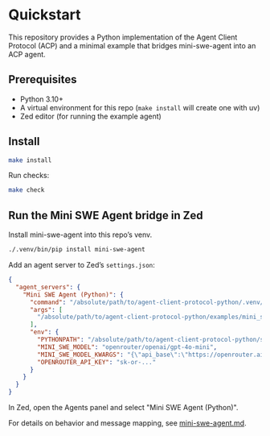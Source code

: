 # Quickstart

This repository provides a Python implementation of the Agent Client Protocol (ACP) and a minimal example that bridges mini-swe-agent into an ACP agent.

## Prerequisites

- Python 3.10+
- A virtual environment for this repo (`make install` will create one with uv)
- Zed editor (for running the example agent)

## Install

```bash
make install
```

Run checks:

```bash
make check
```

## Run the Mini SWE Agent bridge in Zed

Install mini-swe-agent into this repo’s venv.

```bash
./.venv/bin/pip install mini-swe-agent
```

Add an agent server to Zed’s `settings.json`:

```json
{
  "agent_servers": {
    "Mini SWE Agent (Python)": {
      "command": "/absolute/path/to/agent-client-protocol-python/.venv/bin/python",
      "args": [
        "/absolute/path/to/agent-client-protocol-python/examples/mini_swe_agent/agent.py"
      ],
      "env": {
        "PYTHONPATH": "/absolute/path/to/agent-client-protocol-python/src",
        "MINI_SWE_MODEL": "openrouter/openai/gpt-4o-mini",
        "MINI_SWE_MODEL_KWARGS": "{\"api_base\":\"https://openrouter.ai/api/v1\"}",
        "OPENROUTER_API_KEY": "sk-or-..."
      }
    }
  }
}
```

In Zed, open the Agents panel and select "Mini SWE Agent (Python)".

For details on behavior and message mapping, see [mini-swe-agent.md](mini-swe-agent.md).
